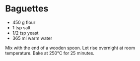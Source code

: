 # Baguettes

* 450 g flour
* 1 tsp salt
* 1/2 tsp yeast
* 365 ml warm water

Mix with the end of a wooden spoon.
Let rise overnight at room temperature.
Bake at 250°C for 25 minutes.
